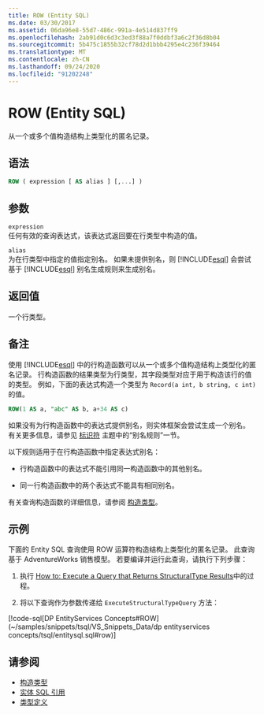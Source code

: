 ```yaml
---
title: ROW (Entity SQL)
ms.date: 03/30/2017
ms.assetid: 06da96e8-55d7-486c-991a-4e514d837ff9
ms.openlocfilehash: 2ab91d0c6d3c3ed3f88a7f0ddbf3a6c2f36d8b04
ms.sourcegitcommit: 5b475c1855b32cf78d2d1bbb4295e4c236f39464
ms.translationtype: MT
ms.contentlocale: zh-CN
ms.lasthandoff: 09/24/2020
ms.locfileid: "91202248"
---
```

# <a name="row-entity-sql"></a>ROW (Entity SQL)

从一个或多个值构造结构上类型化的匿名记录。  
  
## <a name="syntax"></a>语法  
  
```sql  
ROW ( expression [ AS alias ] [,...] )  
```  
  
## <a name="arguments"></a>参数  

 `expression`  
 任何有效的查询表达式，该表达式返回要在行类型中构造的值。  
  
 `alias`  
 为在行类型中指定的值指定别名。 如果未提供别名，则 [!INCLUDE[esql](../../../../../../includes/esql-md.md)] 会尝试基于 [!INCLUDE[esql](../../../../../../includes/esql-md.md)] 别名生成规则来生成别名。  
  
## <a name="return-value"></a>返回值  

 一个行类型。  
  
## <a name="remarks"></a>备注  

 使用 [!INCLUDE[esql](../../../../../../includes/esql-md.md)] 中的行构造函数可以从一个或多个值构造结构上类型化的匿名记录。 行构造函数的结果类型为行类型，其字段类型对应于用于构造该行的值的类型。 例如，下面的表达式构造一个类型为 `Record(a int, b string, c int)`的值。  
  
```sql  
ROW(1 AS a, "abc" AS b, a+34 AS c)  
```  
  
 如果没有为行构造函数中的表达式提供别名，则实体框架会尝试生成一个别名。 有关更多信息，请参见 [标识符](identifiers-entity-sql.md) 主题中的“别名规则”一节。  
  
 以下规则适用于在行构造函数中指定表达式别名：  
  
- 行构造函数中的表达式不能引用同一构造函数中的其他别名。  
  
- 同一行构造函数中的两个表达式不能具有相同别名。  
  
 有关查询构造函数的详细信息，请参阅 [构造类型](constructing-types-entity-sql.md)。  
  
## <a name="example"></a>示例  

 下面的 Entity SQL 查询使用 ROW 运算符构造结构上类型化的匿名记录。 此查询基于 AdventureWorks 销售模型。 若要编译并运行此查询，请执行下列步骤：  
  
1. 执行 [How to: Execute a Query that Returns StructuralType Results](../how-to-execute-a-query-that-returns-structuraltype-results.md)中的过程。  
  
2. 将以下查询作为参数传递给 `ExecuteStructuralTypeQuery` 方法：  
  
 [!code-sql[DP EntityServices Concepts#ROW](~/samples/snippets/tsql/VS_Snippets_Data/dp entityservices concepts/tsql/entitysql.sql#row)]  
  
## <a name="see-also"></a>请参阅

- [构造类型](constructing-types-entity-sql.md)
- [实体 SQL 引用](entity-sql-reference.md)
- [类型定义](type-definitions-entity-sql.md)
